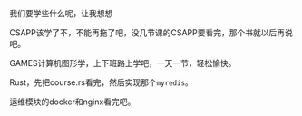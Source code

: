 我们要学些什么呢，让我想想

CSAPP该学了不，不能再拖了吧，没几节课的CSAPP要看完，那个书就以后再说吧。

GAMES计算机图形学，上下班路上学吧，一天一节，轻松愉快。

Rust，先把course.rs看完，然后实现那个`myredis`。

运维模块的docker和nginx看完吧。
